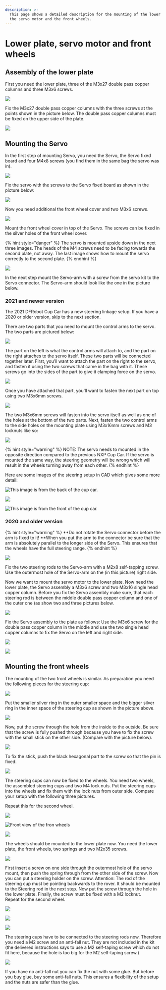 ```yaml
---
description: >-
  This page shows a detailed description for the mounting of the lower plate,
  the servo motor and the front wheels.
---
```


# Lower plate, servo motor and front wheels

## Assembly of the lower plate

First you need the lower plate, three of the M3x27 double pass copper columns and three M3x6 screws.

![](../../../.gitbook/assets/20191217\_142511.jpg)

Fix the M3x27 double pass copper columns with the three screws at the points shown in the picture below. The double pass copper columns must be fixed on the upper side of the plate.

![](../../../.gitbook/assets/20191217\_142608.jpg)

## Mounting the Servo

In the first step of mounting Servo, you need the Servo, the Servo fixed board and four M4x8 screws (you find them in the same bag the servo was in).

![](../../../.gitbook/assets/20191217\_135205.jpg)

Fix the servo with the screws to the Servo fixed board as shown in the picture below:

![](../../../.gitbook/assets/20191217\_135614.jpg)

Now you need additional the front wheel cover and two M3x6 screws.

![](../../../.gitbook/assets/20191217\_135812.jpg)

Mount the front wheel cover in top of the Servo. The screws can be fixed in the silver holes of the front wheel cover.

{% hint style="danger" %}
The servo is mounted upside down in the next three images. The heads of the M4 screws need to be facing towards the second plate, not away. The last image shows how to mount the servo correctly to the second plate.
{% endhint %}

![](../../../.gitbook/assets/20191217\_140838.jpg)

In the next step mount the Servo-arm with a screw from the servo kit to the Servo connector. The Servo-arm should look like the one in the picture below. 

### 2021 and newer version

The 2021 DFRobot Cup Car has a new steering linkage setup. If you have a 2020 or older version, skip to the next section.

There are two parts that you need to mount the control arms to the servo. The two parts are pictured below:

![](../../../.gitbook/assets/IMG\_1686.jpg)

The part on the left is what the control arms will attach to, and the part on the right attaches to the servo itself. These two parts will be connected together later. First, you'll want to attach the part on the right to the servo, and fasten it using the two screws that came in the bag with it. These screws go into the sides of the part to give it clamping force on the servo.

![](../../../.gitbook/assets/IMG\_1687.jpg)

Once you have attached that part, you'll want to fasten the next part on top using two M3x6mm screws. 

![](../../../.gitbook/assets/IMG\_1688.jpg)

The two M3x6mm screws will fasten into the servo itself as well as one of the holes at the bottom of the two parts. Next, fasten the two control arms to the side holes on the mounting plate using M3x16mm screws and M3 locknuts like so:

![](../../../.gitbook/assets/IMG\_1695.jpg)

{% hint style="warning" %}
NOTE: The servo needs to mounted in the opposite direction compared to the previous NXP Cup Car. If the servo is mounted the same way, the steering geometry will be wrong which will result in the wheels turning away from each other.
{% endhint %}

Here are some images of the steering setup in CAD which gives some more detail:

![This image is from the back of the cup car.](../../../.gitbook/assets/1066ef29af613d5c63203db1cfdd3ae.png)

![](<../../../.gitbook/assets/83fd5bb07718f7857a5cf237c1700ef (1).png>)

![This image is from the front of the cup car.](../../../.gitbook/assets/13b050a2242c9f6c130a7c657f805e2.png)

### 2020 and older version

{% hint style="warning" %}
**Do not rotate the Servo connector before the arm is fixed to it! **When you put the arm to the connector be sure that the arm is absolutely parallel to the longer side of the Servo. This ensures that the wheels have the full steering range.
{% endhint %}

![](../../../.gitbook/assets/20191217\_142126.jpg)

Fix the two steering rods to the Servo-arm with a M2x8 self-tapping screw. Use the outermost hole of the Servo-arm on the (in this picture) right side.

Now we want to mount the servo motor to the lower plate. Now need the lower plate, the Servo assembly a M3x6 screw and two M3x16 single head copper column. Before you fix the Servo assembly make sure, that each steering rod is between the middle double pass copper column and one of the outer one (as show two and three pictures below.

![](../../../.gitbook/assets/20191217\_142747.jpg)

Fix the Servo assembly to the plate as follows: Use the M3x6 screw for the double pass copper column in the middle and use the two single head copper columns to fix the Servo on the left and right side. 

![](../../../.gitbook/assets/20191217\_143729.jpg)

![](../../../.gitbook/assets/20191217\_143840.jpg)

## Mounting the front wheels

The mounting of the two front wheels is similar. As preparation you need the following pieces for the steering cup:

![](../../../.gitbook/assets/steering_cup_edit.jpg)

Put the smaller silver ring in the outer smaller space and the bigger silver ring in the inner space of the steering cup as shown in the picture above. 

![](../../../.gitbook/assets/20191217\_144445.jpg)

Now, put the screw through the hole from the inside to the outside. Be sure that the screw is fully pushed through because you have to fix the screw with the small stick on the other side. (Compare with the picture below).

![](../../../.gitbook/assets/20191217\_144608.jpg)

To fix the stick, push the black hexagonal part to the screw so that the pin is fixed.

![](../../../.gitbook/assets/20191217\_144704.jpg)

The steering cups can now be fixed to the wheels. You need two wheels, the assembled steering cups and  two M4 lock nuts. Put the steering cups into the wheels and fix them with the lock nuts from outer side. Compare your setup with the following three pictures.

Repeat this for the second wheel.

![](../../../.gitbook/assets/20191217\_144916.jpg)

![Front view of the fron wheels](../../../.gitbook/assets/20191217\_145127.jpg)

![](../../../.gitbook/assets/20191217\_145121.jpg)

The wheels should be mounted to the lower plate now. You need the lower plate, the front wheels, two springs and two M2x35 screws.

![](../../../.gitbook/assets/20191217\_145515.jpg)

First insert a screw on one side through the outermost hole of the servo mount, then push the spring through from the other side of the screw. Now you can put a steering holder on the screw. Attention: The rod of the steering cup must be pointing backwards to the rover. It should be mounted to the Steering rod in the next step. Now put the screw through the hole in the lower plate. Finally, the screw must be fixed with a M2 locknut. \
Repeat for the second wheel.

![](../../../.gitbook/assets/20191217\_150131.jpg)

![](../../../.gitbook/assets/20191217\_150126.jpg)

![](../../../.gitbook/assets/Front_wheels_steering_mount.jpg)

The steering cups have to be connected to the steering rods now. Therefore you need a M2 screw and an anti-fall nut. They are not included in the kit (the delivered instructions says to use a M2 self-taping screw which do not fit here, because the hole is too big for the M2 self-taping screw.)

![](../../../.gitbook/assets/20191218\_155730.jpg)

If you have no anti-fall nut you can fix the nut with some glue. But before you buy glue, buy some anti-fall nuts. This ensures a flexibility of the setup and the nuts are safer than the glue.
